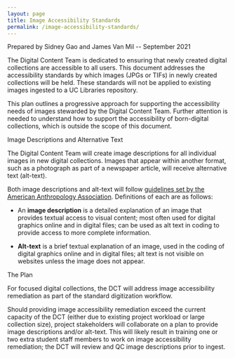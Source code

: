 ```yaml
---
layout: page
title: Image Accessibility Standards
permalink: /image-accessibility-standards/
---
```

Prepared by Sidney Gao and James Van Mil -- September 2021

The Digital Content Team is dedicated to ensuring that newly created
digital collections are accessible to all users. This document addresses
the accessibility standards by which images (JPGs or TIFs) in newly
created collections will be held. These standards will not be applied to
existing images ingested to a UC Libraries repository.

This plan outlines a progressive approach for supporting the
accessibility needs of images stewarded by the Digital Content Team.
Further attention is needed to understand how to support the
accessibility of born-digital collections, which is outside the scope of
this document.

Image Descriptions and Alternative Text

The Digital Content Team will create image descriptions for all individual
images in new digital collections. Images that appear within another
format, such as a photograph as part of a newspaper article, will receive
alternative text (alt-text).

Both image descriptions and alt-text will follow [guidelines set by the
American Anthropology Association](https://www.americananthro.org/ImageDescriptions?navItemNumber=25126#difference).
Definitions of each are as follows:

- An **image description** is a detailed explanation of an image that provides
textual access to visual content; most often used for digital graphics online
and in digital files; can be used as alt text in coding to provide access to
more complete information.

- **Alt-text** is a brief textual explanation of an image, used in the coding of
digital graphics online and in digital files; alt text is not visible on
websites unless the image does not appear.

The Plan

For focused digital collections, the DCT will address image accessibility
remediation as part of the standard digitization workflow.

Should providing image accessibility remediation exceed the current capacity
of the DCT (either due to existing project workload or large collection size),
project stakeholders will collaborate on a plan to provide image descriptions
and/or alt-text. This will likely result in training one or two extra student
staff members to work on image accessibility remediation; the DCT will review
and QC image descriptions prior to ingest.
